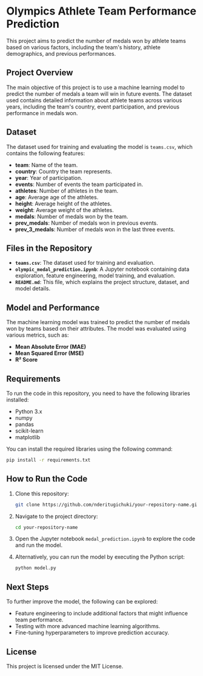 # Olympics Athlete Team Performance Prediction

This project aims to predict the number of medals won by athlete teams based on various factors, including the team's history, athlete demographics, and previous performances.

## Project Overview

The main objective of this project is to use a machine learning model to predict the number of medals a team will win in future events. The dataset used contains detailed information about athlete teams across various years, including the team's country, event participation, and previous performance in medals won.

## Dataset

The dataset used for training and evaluating the model is `teams.csv`, which contains the following features:
- **team**: Name of the team.
- **country**: Country the team represents.
- **year**: Year of participation.
- **events**: Number of events the team participated in.
- **athletes**: Number of athletes in the team.
- **age**: Average age of the athletes.
- **height**: Average height of the athletes.
- **weight**: Average weight of the athletes.
- **medals**: Number of medals won by the team.
- **prev_medals**: Number of medals won in previous events.
- **prev_3_medals**: Number of medals won in the last three events.

## Files in the Repository

- **`teams.csv`**: The dataset used for training and evaluation.
- **`olympic_medal_prediction.ipynb`**: A Jupyter notebook containing data exploration, feature engineering, model training, and evaluation.
- **`README.md`**: This file, which explains the project structure, dataset, and model details.

## Model and Performance

The machine learning model was trained to predict the number of medals won by teams based on their attributes. The model was evaluated using various metrics, such as:
- **Mean Absolute Error (MAE)**
- **Mean Squared Error (MSE)**
- **R² Score**

## Requirements

To run the code in this repository, you need to have the following libraries installed:

- Python 3.x
- numpy
- pandas
- scikit-learn
- matplotlib

You can install the required libraries using the following command:

```bash
pip install -r requirements.txt
```

## How to Run the Code

1. Clone this repository:
    ```bash
    git clone https://github.com/nderitugichuki/your-repository-name.git
    ```

2. Navigate to the project directory:
    ```bash
    cd your-repository-name
    ```

3. Open the Jupyter notebook `medal_prediction.ipynb` to explore the code and run the model.

4. Alternatively, you can run the model by executing the Python script:
    ```bash
    python model.py
    ```

## Next Steps

To further improve the model, the following can be explored:
- Feature engineering to include additional factors that might influence team performance.
- Testing with more advanced machine learning algorithms.
- Fine-tuning hyperparameters to improve prediction accuracy.

## License

This project is licensed under the MIT License.

